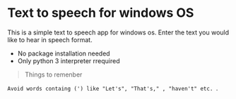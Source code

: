# Text to speech for windows OS
This is a simple text to speech app for windows os. Enter the text you would like to hear in speech format.

- No package installation needed 
- Only python 3 interpreter rrequired

> Things to remenber

`Avoid words containg (') like "Let's", "That's," , "haven't" etc. `.


 